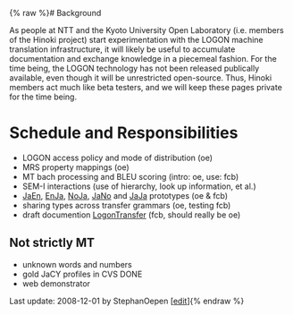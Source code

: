 {% raw %}# Background

As people at NTT and the Kyoto University Open Laboratory (i.e. members
of the Hinoki project) start experimentation with the LOGON machine
translation infrastructure, it will likely be useful to accumulate
documentation and exchange knowledge in a piecemeal fashion. For the
time being, the LOGON technology has not been released publically
available, even though it will be unrestricted open-source. Thus, Hinoki
members act much like beta testers, and we will keep these pages private
for the time being.

# Schedule and Responsibilities

- LOGON access policy and mode of distribution (oe)
- MRS property mappings (oe)
- MT bach processing and BLEU scoring (intro: oe, use: fcb)
- SEM-I interactions (use of hierarchy, look up information, et al.)
- [JaEn](/JaEn), [EnJa](/EnJa), [NoJa](https://delph-in.github.io/docs/tools/NoJa), [JaNo](/JaNo) and
[JaJa](/JaJa) prototypes (oe & fcb)
- sharing types across transfer grammars (oe, testing fcb)
- draft documention [LogonTransfer](https://delph-in.github.io/docs/tools/LogonTransfer) (fcb, should really
be oe)

## Not strictly MT

- unknown words and numbers
- gold JaCY profiles in CVS DONE
- web demonstrator

Last update: 2008-12-01 by StephanOepen [[edit](https://github.com/delph-in/docs/wiki/MachineTranslationTop/_edit)]{% endraw %}